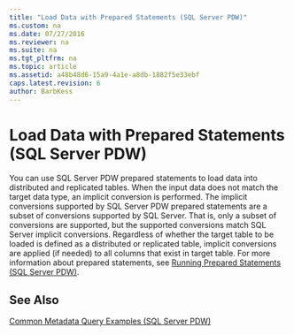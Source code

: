 ```yaml
---
title: "Load Data with Prepared Statements (SQL Server PDW)"
ms.custom: na
ms.date: 07/27/2016
ms.reviewer: na
ms.suite: na
ms.tgt_pltfrm: na
ms.topic: article
ms.assetid: a48b48d6-15a9-4a1e-a8db-1882f5e33ebf
caps.latest.revision: 6
author: BarbKess
---
```

# Load Data with Prepared Statements (SQL Server PDW)
You can use SQL Server PDW prepared statements to load data into distributed and replicated tables. When the input data does not match the target data type, an implicit conversion is performed. The implicit conversions supported by SQL Server PDW prepared statements are a subset of conversions supported by SQL Server. That is, only a subset of conversions are supported, but the supported conversions match SQL Server implicit conversions. Regardless of whether the target table to be loaded is defined as a distributed or replicated table, implicit conversions are applied (if needed) to all columns that exist in target table. For more information about prepared statements, see [Running Prepared Statements &#40;SQL Server PDW&#41;](../sqlpdw/running-prepared-statements-sql-server-pdw.md).  
  
## See Also  
[Common Metadata Query Examples &#40;SQL Server PDW&#41;](../sqlpdw/common-metadata-query-examples-sql-server-pdw.md)  
  
